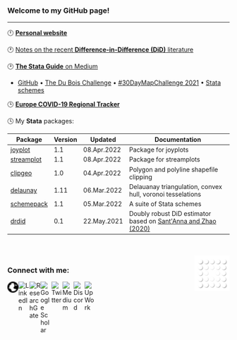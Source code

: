 ### Welcome to my GitHub page!

---

:clock12: [**Personal website**](https://asjadnaqvi.github.io/)

:clock1: [Notes on the recent **Difference-in-Difference (DiD)** literature](https://asjadnaqvi.github.io/DiD/)

:clock2: [**The Stata Guide** on Medium](https://medium.com/the-stata-guide) 
-   [GitHub](https://github.com/asjadnaqvi/The-Stata-Guide) • [The Du Bois Challenge](https://github.com/asjadnaqvi/DuBoisChallenge-Stata) • [#30DayMapChallenge 2021](https://github.com/asjadnaqvi/30DayMapChallenge2021) • [Stata schemes](https://github.com/asjadnaqvi/Stata-schemes)

:clock3: [**Europe COVID-19 Regional Tracker**](https://github.com/asjadnaqvi/COVID19-European-Regional-Tracker)

:clock4: My **Stata** packages:

|Package|Version|Updated|Documentation|
|----| ---- | ---- | ----- |
| [joyplot](https://github.com/asjadnaqvi/stata-joyplot) | 1.1 | 08.Apr.2022 | Package for joyplots |
| [streamplot](https://github.com/asjadnaqvi/stata-streamplot) | 1.1 | 08.Apr.2022 | Package for streamplots |
| [clipgeo](https://github.com/asjadnaqvi/stata-clipgeo) | 1.0 | 04.Apr.2022 | Polygon and polyline shapefile clipping |
| [delaunay](https://github.com/asjadnaqvi/stata-delaunay-voronoi) | 1.11 | 06.Mar.2022 | Delauanay triangulation, convex hull, voronoi tesselations |
| [schemepack](https://github.com/asjadnaqvi/Stata-schemes) | 1.1 | 05.Mar.2022 | A suite of Stata schemes |
| [drdid](https://github.com/friosavila/csdid_drdid) | 0.1 | 22.May.2021 | Doubly robust DiD estimator based on [Sant'Anna and Zhao (2020)](https://psantanna.com/DRDID/) |


<br />
<br />

 <img align="right" alt="GIF" src="bubbles.gif" width="80"/>


### Connect with me:



[<img align="left" alt="Website"        width="25px" src="https://raw.githubusercontent.com/iconic/open-iconic/master/svg/globe.svg" />][website]
[<img align="left" alt="LinkedIn"       width="25px" src="https://cdn.jsdelivr.net/npm/simple-icons@v5.21.1/icons/linkedin.svg" />][linkedin]
[<img align="left" alt="ResearchGate"   width="25px" src="https://cdn.jsdelivr.net/npm/simple-icons@v5.21.1/icons/researchgate.svg" />][researchgate]
[<img align="left" alt="Google Scholar" width="25px" src="https://cdn.jsdelivr.net/npm/simple-icons@v5.21.1/icons/googlescholar.svg" />][googlescholar]
[<img align="left" alt="Twitter"        width="25px" src="https://cdn.jsdelivr.net/npm/simple-icons@v5.21.1/icons/twitter.svg" />][twitter]
[<img align="left" alt="Medium"         width="25px" src="https://cdn.jsdelivr.net/npm/simple-icons@v5.21.1/icons/medium.svg" />][medium]
[<img align="left" alt="Discord"        width="25px" src="https://cdn.jsdelivr.net/npm/simple-icons@v5.21.1/icons/discord.svg" />][discord]
[<img align="left" alt="UpWork"         width="25px" src="https://cdn.jsdelivr.net/npm/simple-icons@v5.21.1/icons/upwork.svg" />][upwork]



[website]: https://asjadnaqvi.github.io/
[twitter]: https://twitter.com/AsjadNaqvi
[medium]: https://medium.com/the-stata-guide
[discord]: https://discord.gg/qpHZtX6Xkk
[linkedin]:https://www.linkedin.com/in/asjadnaqvi
[researchgate]: https://www.researchgate.net/profile/Asjad-Naqvi-2
[googlescholar]: https://scholar.google.com/citations?user=oWGGVpYAAAAJ&hl=en
[upwork]: https://www.upwork.com/freelancers/~010f9b79421dbba638
  
<br /><br />

<!--- [!["Buy Me A Coffee!!!"](https://www.buymeacoffee.com/assets/img/custom_images/orange_img.png)](https://www.buymeacoffee.com/asjadnaqvi) --->


<!--- ![GitHub stats](https://github-readme-stats.vercel.app/api?username=asjadnaqvi&show_icons=true&hide=prs,issues&hide_title=true)  --->

<!--- <img align="left" src="https://github-readme-stats.vercel.app/api/top-langs/?username=asjadnaqvi&layout=compact&hide=batchfile" alt="asjadnaqvi" /> --->

<!--- | [bimap](https://github.com/asjadnaqvi/stata-bimap) | 1.0 | 08.Apr.2022 | Package for bi-variate maps | --->


 <!---*1: Mathematics is the language of nature. 2: Everything around us can be represented and understood through numbers. 3: If you graph the numbers of any system, patterns emerge. (Pi, 1998)* --->


